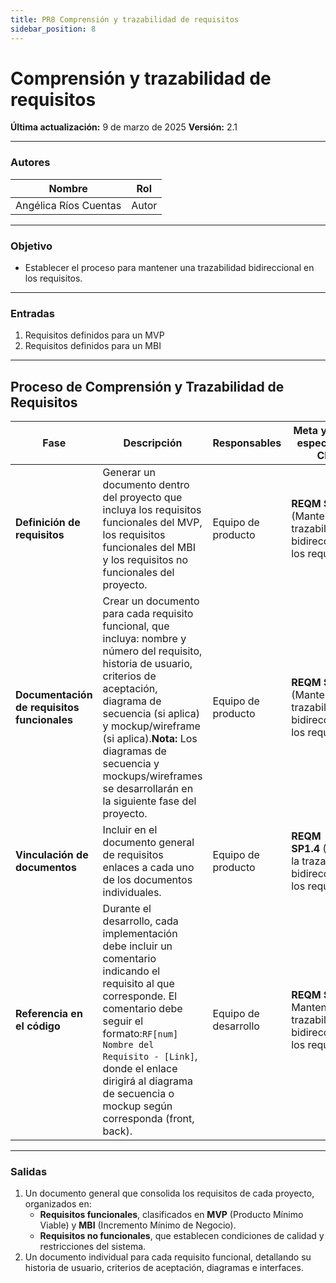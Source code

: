 ```yaml
---
title: PR8 Comprensión y trazabilidad de requisitos
sidebar_position: 8
---
```


# Comprensión y trazabilidad de requisitos

**Última actualización:** 9 de marzo de 2025
**Versión:** 2.1

---

### Autores

| Nombre                | Rol   |
| --------------------- | ----- |
| Angélica Ríos Cuentas | Autor |

---

### Objetivo

- Establecer el proceso para mantener una trazabilidad bidireccional en los requisitos.

---

### Entradas

1. Requisitos definidos para un MVP
2. Requisitos definidos para un MBI

---

## Proceso de Comprensión y Trazabilidad de Requisitos

| **Fase**                                    | **Descripción**                                                                                                                                                                                                                                                                                                            | **Responsables**     | **Meta y práctica específica del CMMI**                                    |
| ------------------------------------------- | -------------------------------------------------------------------------------------------------------------------------------------------------------------------------------------------------------------------------------------------------------------------------------------------------------------------------- | -------------------- | -------------------------------------------------------------------------- |
| **Definición de requisitos**                | Generar un documento dentro del proyecto que incluya los requisitos funcionales del MVP, los requisitos funcionales del MBI y los requisitos no funcionales del proyecto.                                                                                                                                                  | Equipo de producto   | **REQM SP1.4** (Mantener la trazabilidad bidireccional de los requisitos). |
| **Documentación de requisitos funcionales** | Crear un documento para cada requisito funcional, que incluya: nombre y número del requisito, historia de usuario, criterios de aceptación, diagrama de secuencia (si aplica) y mockup/wireframe (si aplica).**Nota:** Los diagramas de secuencia y mockups/wireframes se desarrollarán en la siguiente fase del proyecto. | Equipo de producto   | **REQM SP1.4** (Mantener la trazabilidad bidireccional de los requisitos). |
| **Vinculación de documentos**               | Incluir en el documento general de requisitos enlaces a cada uno de los documentos individuales.                                                                                                                                                                                                                           | Equipo de producto   | **REQM SP1.4** (Mantener la trazabilidad bidireccional de los requisitos). |
| **Referencia en el código**                 | Durante el desarrollo, cada implementación debe incluir un comentario indicando el requisito al que corresponde. El comentario debe seguir el formato:`RF[num] Nombre del Requisito - [Link]`, donde el enlace dirigirá al diagrama de secuencia o mockup según corresponda (front, back).                                 | Equipo de desarrollo | **REQM SP1.4** Mantener la trazabilidad bidireccional de los requisitos).  |

---

### Salidas

1. Un documento general que consolida los requisitos de cada proyecto, organizados en:
   - **Requisitos funcionales**, clasificados en **MVP** (Producto Mínimo Viable) y **MBI** (Incremento Mínimo de Negocio).
   - **Requisitos no funcionales**, que establecen condiciones de calidad y restricciones del sistema.
2. Un documento individual para cada requisito funcional, detallando su historia de usuario, criterios de aceptación, diagramas e interfaces.
